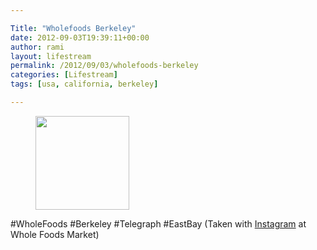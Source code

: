 ```yaml
---

Title: "Wholefoods Berkeley"
date: 2012-09-03T19:39:11+00:00
author: rami
layout: lifestream 
permalink: /2012/09/03/wholefoods-berkeley
categories: [Lifestream]
tags: [usa, california, berkeley]

---
```


<div id='gallery-56' class='gallery galleryid-1868 gallery-columns-3 gallery-size-thumbnail'>
  <figure class='gallery-item'> 
  
  <div class='gallery-icon landscape'>
    <a href='http://139.59.20.41/2012/09/03/wholefoods-berkeley-telegraph-eastbay-taken/attachment/1869/'><img width="150" height="150" src="http://139.59.20.41/wp-content/uploads/2012/09/tumblr_m9sh9b0GNn1qb4qlko1_1280-150x150.jpg" class="attachment-thumbnail size-thumbnail" alt="" srcset="http://139.59.20.41/wp-content/uploads/2012/09/tumblr_m9sh9b0GNn1qb4qlko1_1280-150x150.jpg 150w, http://139.59.20.41/wp-content/uploads/2012/09/tumblr_m9sh9b0GNn1qb4qlko1_1280-300x300.jpg 300w, http://139.59.20.41/wp-content/uploads/2012/09/tumblr_m9sh9b0GNn1qb4qlko1_1280-100x100.jpg 100w, http://139.59.20.41/wp-content/uploads/2012/09/tumblr_m9sh9b0GNn1qb4qlko1_1280.jpg 612w" sizes="100vw" /></a>
  </div></figure>
</div>

#WholeFoods #Berkeley #Telegraph #EastBay (Taken with [Instagram](http://instagram.com) at Whole Foods Market)
